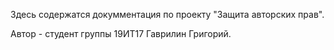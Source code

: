 <p>Здесь содержатся докумментация по проекту "Защита авторских прав".</p>
<p>Автор - студент группы 19ИТ17 Гаврилин Григорий.</p>
